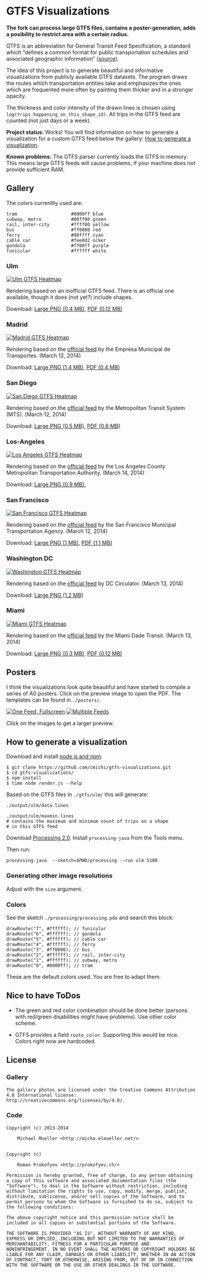# GTFS Visualizations

**The fork can process large GTFS files, contains a poster-generation, adds a posibility to restrict area with a certain radius.**

GTFS is an abbreviation for General Transit Feed Specification, a 
standard which “defines a common format for public transportation 
schedules and associated geographic information” ([source](https://developers.google.com/transit/gtfs/)).

The idea of this project is to generate beautiful and informative
visualizations from publicly available GTFS datasets.
The program draws the routes which transportation entities take and 
emphasizes the ones which are frequented more often by painting them 
thicker and in a stronger opacity.

The thickness and color intensity of the drawn lines is chosen using 
`log(trips_happening_on_this_shape_id)`. All trips in the GTFS feed 
are counted (not just days or a week).

__Project status:__ Works! You will find information on how to generate
a visualization for a custom GTFS feed below the gallery: 
[How to generate a visualization](#how-to-generate-a-visualization).

__Known problems:__ The GTFS parser currently loads the GTFS in memory.
This means large GTFS feeds will cause problems, if your machine does
not provide sufficient RAM.

	
## Gallery

The colors currenltly used are:

	tram                    #0000ff	blue
	subway, metro           #00ff00	green
	rail, inter-city        #ffff00 yellow
	bus                     #ff0000 red
	ferry                   #00ffff cyan
	cable car               #fee0d2 ocker
	gondola                 #ff00ff purple
	funicular               #ffffff white

### Ulm

[![Ulm GTFS Heatmap](https://github.com/cmichi/gtfs-visualizations/raw/master/gallery/small/ulm.png)](https://github.com/cmichi/gtfs-visualizations/raw/master/gallery/large/ulm.png)

Rendering based on an inofficial GTFS feed. There is an official one
available, though it does (not yet?) include shapes.

Download: 
[Large PNG (0.4 MB)](https://raw.githubusercontent.com/cmichi/gtfs-visualizations/master/gallery/large/ulm.png),
[PDF (0.12 MB)](https://raw.githubusercontent.com/cmichi/gtfs-visualizations/master/gallery/pdf/ulm.pdf)

### Madrid

[![Madrid GTFS Heatmap](https://github.com/cmichi/gtfs-visualizations/raw/master/gallery/small/madrid.png)](https://github.com/cmichi/gtfs-visualizations/raw/master/gallery/large/madrid.png)

Rendering based on the [official feed](http://www.gtfs-data-exchange.com/agency/madrid/) 
by the Empresa Municipal de Transportes. (March 12, 2014)

Download: 
[Large PNG (1.4 MB)](https://raw.githubusercontent.com/cmichi/gtfs-visualizations/master/gallery/large/madrid.png),
[PDF (0.4 MB)](https://raw.githubusercontent.com/cmichi/gtfs-visualizations/master/gallery/pdf/madrid.pdf)

### San Diego

[![San Diego GTFS Heatmap](https://github.com/cmichi/gtfs-visualizations/raw/master/gallery/small/san-diego.png)](https://github.com/cmichi/gtfs-visualizations/raw/master/gallery/large/san-diego.png)

Rendering based on the [official feed](http://www.sdmts.com/Planning/Developers.asp) 
by the Metropolitan Transit System (MTS). (March 12, 2014)

Download: 
[Large PNG (0.5 MB)](https://raw.githubusercontent.com/cmichi/gtfs-visualizations/master/gallery/large/san-diego.png),
[PDF (0.6 MB)](https://raw.githubusercontent.com/cmichi/gtfs-visualizations/master/gallery/pdf/san-diego.pdf)

### Los-Angeles

[![Los Angeles GTFS Heatmap](https://github.com/cmichi/gtfs-visualizations/raw/master/gallery/small/los-angeles.png)](https://github.com/cmichi/gtfs-visualizations/raw/master/gallery/large/los-angeles.png)

Rendering based on the [official feed](http://www.gtfs-data-exchange.com/agency/la-metro/) 
by the Los Angeles County Metropolitan Transportation Authority. (March 14, 2014)

Download: 
[Large PNG (0.9 MB)](https://raw.githubusercontent.com/cmichi/gtfs-visualizations/master/gallery/large/los-angeles.png),

### San Francisco

[![San Francisco GTFS Heatmap](https://github.com/cmichi/gtfs-visualizations/raw/master/gallery/small/san-francisco.png)](https://github.com/cmichi/gtfs-visualizations/raw/master/gallery/large/san-francisco.png)

Rendering based on the [official feed](http://www.gtfs-data-exchange.com/agency/san-francisco-municipal-transportation-agency/) 
by the San Francisco Municipal Transportation Agency. (March 12, 2014)

Download: 
[Large PNG (1 MB)](https://raw.githubusercontent.com/cmichi/gtfs-visualizations/master/gallery/large/san-francisco.png),
[PDF (1.1 MB)](https://raw.githubusercontent.com/cmichi/gtfs-visualizations/master/gallery/pdf/san-francisco.pdf)

### Washington DC

[![Washington GTFS Heatmap](https://github.com/cmichi/gtfs-visualizations/raw/master/gallery/small/washington-dc.png)](https://github.com/cmichi/gtfs-visualizations/raw/master/gallery/large/washington-dc.png)

Rendering based on the [official feed](http://www.gtfs-data-exchange.com/agency/dc-circulator/) 
by DC Circulator. (March 13, 2014)

Download: 
[Large PNG (1.2 MB)](https://raw.githubusercontent.com/cmichi/gtfs-visualizations/master/gallery/large/washington-dc.png)

### Miami

[![Miami GTFS Heatmap](https://github.com/cmichi/gtfs-visualizations/raw/master/gallery/small/miami.png)](https://github.com/cmichi/gtfs-visualizations/raw/master/gallery/large/miami.png)

Rendering based on the [official feed](http://www.gtfs-data-exchange.com/agency/miami-dade-transit/) 
by the Miami Dade Transit. (March 13, 2014)

Download: 
[Large PNG (0.3 MB)](https://raw.githubusercontent.com/cmichi/gtfs-visualizations/master/gallery/large/miami.png),
[PDF (0.12 MB)](https://raw.githubusercontent.com/cmichi/gtfs-visualizations/master/gallery/pdf/miami.pdf)


## Posters

I think the visualizations look quite beautiful and have started to 
compile a series of A0 posters. Click on the preview image to open
the PDF. The templates can be found in `./posters/`.

[![One Feed, Fullscreen](https://github.com/cmichi/gtfs-visualizations/raw/master/posters/madrid-poster-thumb.jpg)](https://github.com/cmichi/gtfs-visualizations/raw/master/posters/madrid-poster.jpg) [![Multiple Feeds](https://github.com/cmichi/gtfs-visualizations/raw/master/posters/4up-poster-thumb.jpg)](https://github.com/cmichi/gtfs-visualizations/raw/master/posters/4up-poster.jpg) 

Click on the images to get a larger preview.


## How to generate a visualization

Download and install [node.js and npm](http://nodejs.org/).

	$ git clone https://github.com/cmichi/gtfs-visualizations.git
	$ cd gtfs-visualizations/
	$ npm install
	$ time node render.js --help

Based on the GTFS files in `./gtfs/ulm/` this will generate:

	./output/ulm/data.lines

	./output/ulm/maxmin.lines	
	# contains the maximum and minimum count of trips on a shape
	# in this GTFS feed

Download [Processing 2.0](https://processing.org/download/).
Install ``processing-java`` from the Tools menu.

Then run:

	processing-java  --sketch=$PWD/processing --run ulm 5100

### Generating other image resolutions

Adjust with the ``size`` argument.


### Colors

See the sketch `./processing/processing.pde` and search this block:

	drawRoute("7", #ffffff); // funicular
	drawRoute("6", #ffffff); // gondola
	drawRoute("5", #ffffff); // cable car
	drawRoute("4", #ffffff); // ferry
	drawRoute("3", #ff0000); // bus
	drawRoute("2", #ffffff); // rail, inter-city
	drawRoute("1", #ffffff); // subway, metro
	drawRoute("0", #0000ff); // tram

These are the default colors used. You are free to adapt them.


## Nice to have ToDos

 * The green and red color combination should be done better (persons with 
   red/green disabilities might have problems). Use other color scheme.

 * GTFS provides a field `route_color`. Supporting this would be nice.
   Colors right now are hardcoded.


## License

### Gallery

	The gallery photos are licensed under the Creative Commons Attribution
	4.0 International license: http://creativecommons.org/licenses/by/4.0/.

### Code

	Copyright (c) 2013-2014

		Michael Mueller <http://micha.elmueller.net/>
		
	
	Copyright (c)

		Roman Prokofyev <http://prokofyev.ch/>

	Permission is hereby granted, free of charge, to any person obtaining
	a copy of this software and associated documentation files (the
	"Software"), to deal in the Software without restriction, including
	without limitation the rights to use, copy, modify, merge, publish,
	distribute, sublicense, and/or sell copies of the Software, and to
	permit persons to whom the Software is furnished to do so, subject to
	the following conditions:

	The above copyright notice and this permission notice shall be
	included in all copies or substantial portions of the Software.

	THE SOFTWARE IS PROVIDED "AS IS", WITHOUT WARRANTY OF ANY KIND,
	EXPRESS OR IMPLIED, INCLUDING BUT NOT LIMITED TO THE WARRANTIES OF
	MERCHANTABILITY, FITNESS FOR A PARTICULAR PURPOSE AND
	NONINFRINGEMENT. IN NO EVENT SHALL THE AUTHORS OR COPYRIGHT HOLDERS BE
	LIABLE FOR ANY CLAIM, DAMAGES OR OTHER LIABILITY, WHETHER IN AN ACTION
	OF CONTRACT, TORT OR OTHERWISE, ARISING FROM, OUT OF OR IN CONNECTION
	WITH THE SOFTWARE OR THE USE OR OTHER DEALINGS IN THE SOFTWARE.
